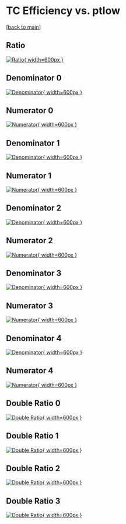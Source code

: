 # TC Efficiency vs. ptlow

[[back to main](./)]



## Ratio

[![Ratio](../mtv/var/TC_loweta_211_-1_eff_ptlow.png){ width=600px }](../mtv/var/TC_loweta_211_-1_eff_ptlow.pdf)

## Denominator 0

[![Denominator](../mtv/den/TC_loweta_211_-1_eff_ptlow_den0.png){ width=600px }](../mtv/den/TC_loweta_211_-1_eff_ptlow_den0.pdf)

## Numerator 0

[![Numerator](../mtv/num/TC_loweta_211_-1_eff_ptlow_num0.png){ width=600px }](../mtv/num/TC_loweta_211_-1_eff_ptlow_num0.pdf)

## Denominator 1

[![Denominator](../mtv/den/TC_loweta_211_-1_eff_ptlow_den1.png){ width=600px }](../mtv/den/TC_loweta_211_-1_eff_ptlow_den1.pdf)

## Numerator 1

[![Numerator](../mtv/num/TC_loweta_211_-1_eff_ptlow_num1.png){ width=600px }](../mtv/num/TC_loweta_211_-1_eff_ptlow_num1.pdf)

## Denominator 2

[![Denominator](../mtv/den/TC_loweta_211_-1_eff_ptlow_den2.png){ width=600px }](../mtv/den/TC_loweta_211_-1_eff_ptlow_den2.pdf)

## Numerator 2

[![Numerator](../mtv/num/TC_loweta_211_-1_eff_ptlow_num2.png){ width=600px }](../mtv/num/TC_loweta_211_-1_eff_ptlow_num2.pdf)

## Denominator 3

[![Denominator](../mtv/den/TC_loweta_211_-1_eff_ptlow_den3.png){ width=600px }](../mtv/den/TC_loweta_211_-1_eff_ptlow_den3.pdf)

## Numerator 3

[![Numerator](../mtv/num/TC_loweta_211_-1_eff_ptlow_num3.png){ width=600px }](../mtv/num/TC_loweta_211_-1_eff_ptlow_num3.pdf)

## Denominator 4

[![Denominator](../mtv/den/TC_loweta_211_-1_eff_ptlow_den4.png){ width=600px }](../mtv/den/TC_loweta_211_-1_eff_ptlow_den4.pdf)

## Numerator 4

[![Numerator](../mtv/num/TC_loweta_211_-1_eff_ptlow_num4.png){ width=600px }](../mtv/num/TC_loweta_211_-1_eff_ptlow_num4.pdf)

## Double Ratio 0

[![Double Ratio](../mtv/ratio/TC_loweta_211_-1_eff_ptlow_ratio0.png){ width=600px }](../mtv/ratio/TC_loweta_211_-1_eff_ptlow_ratio0.pdf)

## Double Ratio 1

[![Double Ratio](../mtv/ratio/TC_loweta_211_-1_eff_ptlow_ratio1.png){ width=600px }](../mtv/ratio/TC_loweta_211_-1_eff_ptlow_ratio1.pdf)

## Double Ratio 2

[![Double Ratio](../mtv/ratio/TC_loweta_211_-1_eff_ptlow_ratio2.png){ width=600px }](../mtv/ratio/TC_loweta_211_-1_eff_ptlow_ratio2.pdf)

## Double Ratio 3

[![Double Ratio](../mtv/ratio/TC_loweta_211_-1_eff_ptlow_ratio3.png){ width=600px }](../mtv/ratio/TC_loweta_211_-1_eff_ptlow_ratio3.pdf)

